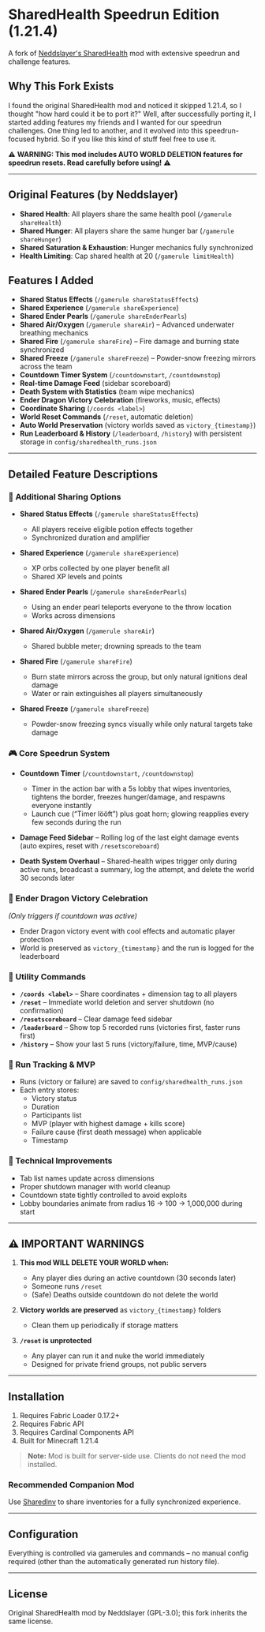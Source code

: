 # SharedHealth Speedrun Edition (1.21.4)

A fork of [Neddslayer's SharedHealth](https://github.com/Neddslayer/sharedhealth) mod with extensive speedrun and challenge features.

## Why This Fork Exists

I found the original SharedHealth mod and noticed it skipped 1.21.4, so I thought "how hard could it be to port it?" Well, after successfully porting it, I started adding features my friends and I wanted for our speedrun challenges. One thing led to another, and it evolved into this speedrun-focused hybrid. So if you like this kind of stuff feel free to use it.

⚠️ **WARNING: This mod includes AUTO WORLD DELETION features for speedrun resets. Read carefully before using!** ⚠️

---

## Original Features (by Neddslayer)

- **Shared Health**: All players share the same health pool (`/gamerule shareHealth`)
- **Shared Hunger**: All players share the same hunger bar (`/gamerule shareHunger`)
- **Shared Saturation & Exhaustion**: Hunger mechanics fully synchronized
- **Health Limiting**: Cap shared health at 20 (`/gamerule limitHealth`)

## Features I Added

- **Shared Status Effects** (`/gamerule shareStatusEffects`)
- **Shared Experience** (`/gamerule shareExperience`)
- **Shared Ender Pearls** (`/gamerule shareEnderPearls`)
- **Shared Air/Oxygen** (`/gamerule shareAir`) – Advanced underwater breathing mechanics
- **Shared Fire** (`/gamerule shareFire`) – Fire damage and burning state synchronized
- **Shared Freeze** (`/gamerule shareFreeze`) – Powder-snow freezing mirrors across the team
- **Countdown Timer System** (`/countdownstart`, `/countdownstop`)
- **Real-time Damage Feed** (sidebar scoreboard)
- **Death System with Statistics** (team wipe mechanics)
- **Ender Dragon Victory Celebration** (fireworks, music, effects)
- **Coordinate Sharing** (`/coords <label>`)
- **World Reset Commands** (`/reset`, automatic deletion)
- **Auto World Preservation** (victory worlds saved as `victory_{timestamp}`)
- **Run Leaderboard & History** (`/leaderboard`, `/history`) with persistent storage in `config/sharedhealth_runs.json`

---

## Detailed Feature Descriptions

### 🔄 Additional Sharing Options

- **Shared Status Effects** (`/gamerule shareStatusEffects`)
  - All players receive eligible potion effects together
  - Synchronized duration and amplifier

- **Shared Experience** (`/gamerule shareExperience`)
  - XP orbs collected by one player benefit all
  - Shared XP levels and points

- **Shared Ender Pearls** (`/gamerule shareEnderPearls`)
  - Using an ender pearl teleports everyone to the throw location
  - Works across dimensions

- **Shared Air/Oxygen** (`/gamerule shareAir`)
  - Shared bubble meter; drowning spreads to the team

- **Shared Fire** (`/gamerule shareFire`)
  - Burn state mirrors across the group, but only natural ignitions deal damage
  - Water or rain extinguishes all players simultaneously

- **Shared Freeze** (`/gamerule shareFreeze`)
  - Powder-snow freezing syncs visually while only natural targets take damage

### 🎮 Core Speedrun System

- **Countdown Timer** (`/countdownstart`, `/countdownstop`)
  - Timer in the action bar with a 5s lobby that wipes inventories, tightens the border, freezes hunger/damage, and respawns everyone instantly
  - Launch cue (“Timer lööft”) plus goat horn; glowing reapplies every few seconds during the run

- **Damage Feed Sidebar** – Rolling log of the last eight damage events (auto expires, reset with `/resetscoreboard`)

- **Death System Overhaul** – Shared-health wipes trigger only during active runs, broadcast a summary, log the attempt, and delete the world 30 seconds later

### 🐉 Ender Dragon Victory Celebration

*(Only triggers if countdown was active)*

- Ender Dragon victory event with cool effects and automatic player protection
- World is preserved as `victory_{timestamp}` and the run is logged for the leaderboard

### 📝 Utility Commands

- **`/coords <label>`** – Share coordinates + dimension tag to all players
- **`/reset`** – Immediate world deletion and server shutdown (no confirmation)
- **`/resetscoreboard`** – Clear damage feed sidebar
- **`/leaderboard`** – Show top 5 recorded runs (victories first, faster runs first)
- **`/history`** – Show your last 5 runs (victory/failure, time, MVP/cause)

### 🧾 Run Tracking & MVP

- Runs (victory or failure) are saved to `config/sharedhealth_runs.json`
- Each entry stores:
  - Victory status
  - Duration
  - Participants list
  - MVP (player with highest damage + kills score)
  - Failure cause (first death message) when applicable
  - Timestamp

### 🔧 Technical Improvements

- Tab list names update across dimensions
- Proper shutdown manager with world cleanup
- Countdown state tightly controlled to avoid exploits
- Lobby boundaries animate from radius 16 → 100 → 1,000,000 during start

---

## ⚠️ IMPORTANT WARNINGS

1. **This mod WILL DELETE YOUR WORLD when:**
   - Any player dies during an active countdown (30 seconds later)
   - Someone runs `/reset`
   - (Safe) Deaths outside countdown do not delete the world

2. **Victory worlds are preserved** as `victory_{timestamp}` folders
   - Clean them up periodically if storage matters

3. **`/reset` is unprotected**
   - Any player can run it and nuke the world immediately
   - Designed for private friend groups, not public servers

---

## Installation

1. Requires Fabric Loader 0.17.2+
2. Requires Fabric API
3. Requires Cardinal Components API
4. Built for Minecraft 1.21.4

> **Note:** Mod is built for server-side use. Clients do not need the mod installed.

### Recommended Companion Mod

Use [SharedInv](https://modrinth.com/mod/sharedinv) to share inventories for a fully synchronized experience.

---

## Configuration

Everything is controlled via gamerules and commands – no manual config required (other than the automatically generated run history file).

---

## License

Original SharedHealth mod by Neddslayer (GPL-3.0); this fork inherits the same license.
